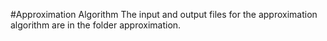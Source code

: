 #Approximation Algorithm
The input and output files for the approximation algorithm are in the folder approximation.
